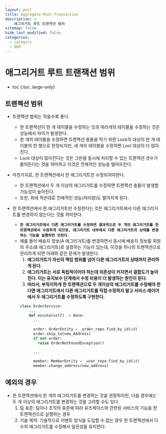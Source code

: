 ```yaml
---
layout: post
title: Aggregate Root Transaction
description: >
    애그리거트 루트 트랜잭션 범위
sitemap: false
hide_last_modified: false
categories:
  - category
  - DDD
---
```



# 애그리거트 루트 트랜잭션 범위

* toc
{:toc .large-only}

## 트랜젝션 범위
- 트랜잭션 범위는 작을수록 좋다.
  - 한 트랜잭션이 한 개 테이블을 수정하는 것과 여러개의 테이블을 수정하는 것은 성능에서 차이가 발생한다.
  - 한 개의 테이블을 수정하면 트랜젝션 충돌을 막기 위한 Lock의 대상이 한 개 테이블의 한 행으로 한정되지만, 세 개의 테이블을 수정하면 Locl 대상이 더 많아진다.
  - Lock 대상이 많아진다는 것은 그만큼 동시에 처리할 수 있는 트랜젝션 갯수가 줄어든다는 것을 의미하고 이것은 전체적인 성능을 떨어뜨린다.

- 마찬가지로, 한 트랜젝션에서 한 애그리거트만 수정되어야한다.
  - 한 트랜젝션에서 두 개 이상의 애그리거트를 수정하면 트랜젝션 충돌이 발생할 가능성이 높아진다.
  - 또한, 위에 적은대로 전체적인 성능(처리량)도 떨어지게 된다.

- 한 트랜잭션에서 한 애그리거트만 수정한다는 것은 애그리거트에서 다른 애그리거트를 변경하지 않는다는 것을 의미한다.
  - <strong>`한 애그리거트에서 다른 애그리거트를 수정하면 결과적으로 두 개의 애그리거트를 한 트랜젝션에서 수정하게 되므로, 애그리거트 내부에서 다른 애그리거트의 상태를 변경하는 기능을 실행하면 안된다.`</strong>
  - 예를 들어 배송지 정보(A 애그리거트)를 변경하면서 동시에 배송지 정보를 회원의 주소(B 애그리거트)로 설정하는 기능이 있는데, 이것을 하나의 트랜잭션으로 관리하게 되면 아래와 같은 문제가 발생한다.
    1. <strong>애그리거트가 자신의 책임 범위를 넘어 다른 애그리거트의 상태까지 관리하게 된다.</strong>
    2. <strong>애그리거트는 서로 독립적이어야  하는데 의존성이 커지면서 결합도가 높아진다. 이는 유지보수 단계에서 수정 비용이 더 발생하는 원인이 된다.</strong>
    3. <strong>따라서, 부득이하게 한 트랜젝션으로 두 개이상의 애그리거트를 수정해야 한다면 애그리거트에서 다른 애그리거트를 직접 수정하지 말고 서비스 레이어에서 두 애그리거트를 수정하도록 구현한다.</strong>
      ```python
      class OrderService:
          ...
          def excute(self) -> None:
            ...

            order: OrderEntity = _order_repo.find_by_id(id)
            order.ship_to(new_Address)
            if not order:
              raise OrderNotFoundException()
            
            ...

            member: MemberEntity = _user_repo.find_by_id(id)
            member.change_address(new_address)
      ```

## 예외의 경우
- 한 트랜잭션에서 한 개의 애그리거트를 변경하는 것을 권장하지만, 다음 경우에는 두 개 이상의 애그리거트를 변경하는 것을 고려할 수도 있다.
  1. 팀 표준: 팀이나 조직의 표준에 따라 유즈케이스와 관련된 서비스의 기능을 한 트랜잭션으로 실행하는 경우
  2. 기술 제약: 기술적으로 이벤트 방식을 도입할 수 없는 경우 한 트랜잭션에서 다수의 애그리거트를 수정해서 일관성을 유지한다.
